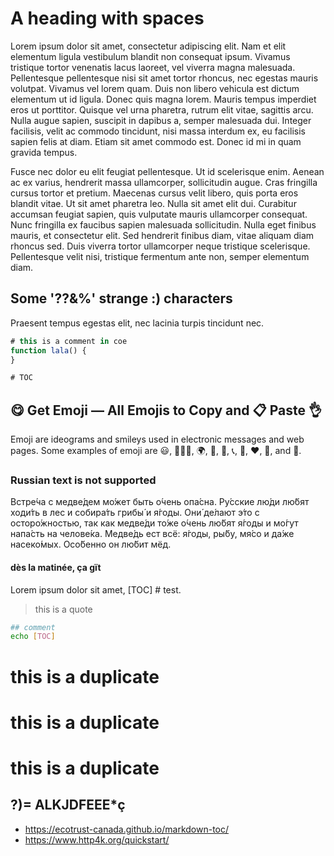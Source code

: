 # A heading   with   spaces

Lorem ipsum dolor sit amet, consectetur adipiscing elit. Nam et elit elementum ligula vestibulum blandit non consequat ipsum. Vivamus tristique tortor venenatis lacus laoreet, vel viverra magna malesuada. Pellentesque pellentesque nisi sit amet tortor rhoncus, nec egestas mauris volutpat. Vivamus vel lorem quam. Duis non libero vehicula est dictum elementum ut id ligula. Donec quis magna lorem. Mauris tempus imperdiet eros ut porttitor. Quisque vel urna pharetra, rutrum elit vitae, sagittis arcu. Nulla augue sapien, suscipit in dapibus a, semper malesuada dui. Integer facilisis, velit ac commodo tincidunt, nisi massa interdum ex, eu facilisis sapien felis at diam. Etiam sit amet commodo est. Donec id mi in quam gravida tempus.

Fusce nec dolor eu elit feugiat pellentesque. Ut id scelerisque enim. Aenean ac ex varius, hendrerit massa ullamcorper, sollicitudin augue. Cras fringilla cursus tortor et pretium. Maecenas cursus velit libero, quis porta eros blandit vitae. Ut sit amet pharetra leo. Nulla sit amet elit dui. Curabitur accumsan feugiat sapien, quis vulputate mauris ullamcorper consequat. Nunc fringilla ex faucibus sapien malesuada sollicitudin. Nulla eget finibus mauris, et consectetur elit. Sed hendrerit finibus diam, vitae aliquam diam rhoncus sed. Duis viverra tortor ullamcorper neque tristique scelerisque. Pellentesque velit nisi, tristique fermentum ante non, semper elementum diam.

## Some '??&%' strange :) characters

Praesent tempus egestas elit, nec lacinia turpis tincidunt nec.

```js
# this is a comment in coe
function lala() {
}

# TOC
```
## 😋 Get Emoji — All Emojis to Copy and 📋 Paste 👌

Emoji are ideograms and smileys used in electronic messages and web pages. Some examples of emoji are 😃, 🧘🏻‍♂️, 🌍, 🍞, 🚗, 📞, 🎉, ♥️, 🍆, and 🏁.

### Russian text is not supported

Встре́ча с медве́дем мо́жет быть о́чень опа́сна. Ру́сские лю́ди лю́бят ходи́ть в лес и собира́ть грибы́ и я́годы. Они́ де́лают э́то с осторо́жностью, так как медве́ди то́же о́чень лю́бят я́годы и мо́гут напа́сть на челове́ка. Медве́дь ест всё: я́годы, ры́бу, мя́со и да́же насеко́мых. Осо́бенно он лю́бит мёд.

#### dès la matinée, ça gït

Lorem ipsum dolor sit amet, [TOC] # test.

> this is a quote

```bash
## comment
echo [TOC]
```

# this is a duplicate

# this is a duplicate

# this is   a duplicate

## ?)= ALKJDFEEE*ç

* https://ecotrust-canada.github.io/markdown-toc/
* https://www.http4k.org/quickstart/
